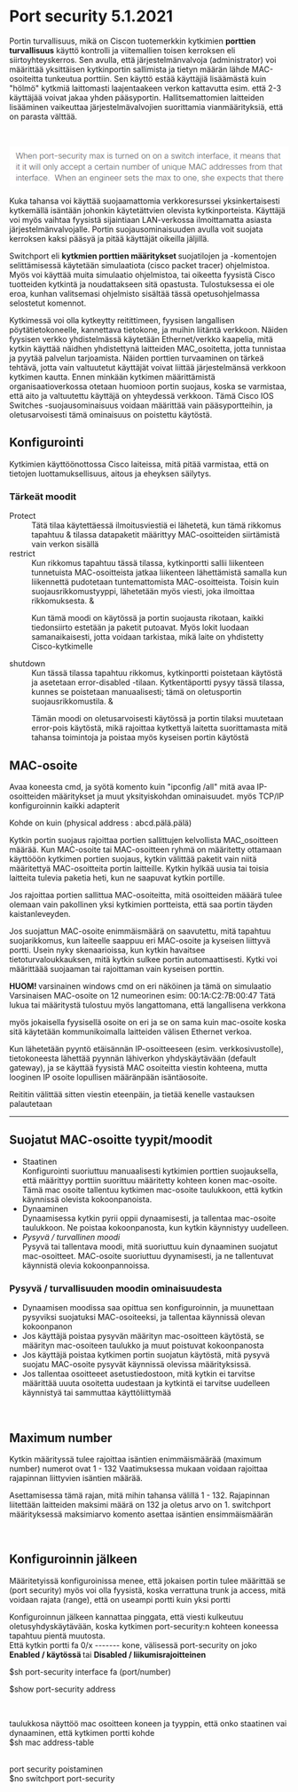 <h1>Port security 5.1.2021</h1>

Portin turvallisuus, mikä on Ciscon tuotemerkkin kytkimien <b>porttien turvallisuus</b> käyttö kontrolli ja viitemallien toisen kerroksen eli siirtoyhteyskerros.
Sen avulla, että järjestelmänvalvoja (administrator) voi määrittää yksittäisen kytkinportin sallimista ja tietyn määrän lähde MAC-osoiteitta tunkeutua porttiin.
Sen käyttö estää käyttäjiä lisäämästä kuin "hölmö" kytkmiä laittomasti laajentaakeen verkon kattavutta esim. että 2-3 käyttäjää voivat jakaa yhden pääsyportin.
Hallitsemattomien laitteiden lisääminen vaikeuttaa järjestelmävalvojien suorittamia vianmäärityksiä, että on parasta välttää.

<br>

![Alt text](images/Cisco-portSecurity.PNG?raw=true "None")

Kuka tahansa voi käyttää suojaamattomia verkkoresurssei yksinkertaisesti kytkemällä isäntään johonkin käytetättvien olevista kytkinporteista. Käyttäjä voi myös vaihtaa fyysistä sijaintiaan LAN-verkossa ilmoittamatta asiasta järjestelmänvalvojalle. Portin suojausominaisuuden avulla voit suojata kerroksen kaksi pääsyä ja pitää käyttäjät oikeilla jäljillä.

Switchport eli <b> kytkmien porttien määritykset </b> suojatilojen ja -komentojen selittämisessä käytetään simulaatiota (cisco packet tracer) ohjelmistoa. Myös voi käyttää muita simulaatio ohjelmistoa, tai oikeetta fyysistä Cisco tuotteiden kytkintä ja noudattakseen sitä opastusta. Tulostuksessa ei ole eroa, kunhan valitsemasi ohjelmisto sisältää tässä opetusohjelmassa selostetut komennot.

Kytkimessä voi olla kytkeytty reitittimeen, fyysisen langallisen pöytätietokoneelle, kannettava tietokone, ja muihin liitäntä verkkoon. Näiden fyysisen verkko yhdistelmässä käytetään Ethernet/verkko kaapelia, mitä kytkin käyttää näidhen yhdistettynä laitteiden MAC_osoitetta, jotta tunnistaa ja pyytää palvelun tarjoamista. Näiden porttien turvaaminen on tärkeä tehtävä, jotta vain valtuutetut käyttäjät voivat liittää järjestelmänsä verkkoon kytkimen kautta. Ennen minkään kytkimen määrittämistä organisaatioverkossa otetaan huomioon portin suojaus, koska se varmistaa, että aito ja valtuutettu käyttäjä on yhteydessä verkkoon. Tämä Cisco IOS Switches -suojausominaisuus voidaan määrittää vain pääsyportteihin, ja oletusarvoisesti tämä ominaisuus on poistettu käytöstä. 

<h2>Konfigurointi </h2>

Kytkimien käyttöönottossa Cisco laiteissa, mitä pitää varmistaa, että on tietojen luottamuksellisuus, aitous ja eheyksen säilytys.

<h3>Tärkeät moodit</h3>

<dl>
  <dt>Protect</dt>
    <dd>Tätä tilaa käytettäessä ilmoitusviestiä ei lähetetä, kun tämä rikkomus tapahtuu & tilassa datapaketit määrittyy MAC-osoitteiden siirtämistä vain verkon sisällä</dd>
    
  <dt>restrict</dt>
    <dd>Kun rikkomus tapahtuu tässä tilassa, kytkinportti sallii liikenteen tunnetuista MAC-osoitteista 
jatkaa liikenteen lähettämistä samalla kun liikennettä pudotetaan tuntemattomista MAC-osoitteista. 
Toisin kuin suojausrikkomustyyppi, lähetetään myös viesti, joka ilmoittaa rikkomuksesta. &
      
 Kun tämä moodi on käytössä ja portin suojausta rikotaan, kaikki tiedonsiirto estetään ja paketit putoavat. 
Myös lokit luodaan samanaikaisesti, jotta voidaan tarkistaa, mikä laite on yhdistetty Cisco-kytkimelle</dd>
    
  <dt>shutdown</dt>
    <dd>Kun tässä tilassa tapahtuu rikkomus, kytkinportti poistetaan käytöstä ja asetetaan error-disabled -tilaan. 
Kytkentäportti pysyy tässä tilassa, kunnes se poistetaan manuaalisesti; tämä on oletusportin suojausrikkomustila. & 
      
Tämän moodi on oletusarvoisesti käytössä ja portin tilaksi muutetaan error-pois käytöstä, 
mikä rajoittaa kytkettyä laitetta suorittamasta mitä tahansa toimintoja ja poistaa myös kyseisen portin käytöstä</dd>
</dl>

<h2>MAC-osoite</h2>

Avaa koneesta cmd, ja syötä komento kuin "ipconfig /all"
mitä avaa IP-osoitteiden määritykset ja muut yksityiskohdan ominaisuudet.
myös TCP/IP konfiguroinnin kaikki adapterit

Kohde on kuin (physical address : abcd.pälä.pälä)

Kytkin portin suojaus rajoittaa portien sallittujen kelvollista MAC_osoitteen määrää. Kun MAC-osoite tai MAC-osoitteen ryhmä on määritetty ottamaan käyttööön kytkimen portien suojaus, kytkin välittää paketit vain niitä määritettyä MAC-osoitteita portin laitteille. Kytkin hylkää uusia tai toisia laitteita tulevia paketia heti, kun ne saapuvat kytkin portille.

Jos rajoittaa portien sallittua MAC-osoiteitta, mitä osoitteiden määärä tulee olemaan vain pakollinen yksi kytkimien portteista, että saa portin täyden kaistanleveyden.

Jos suojattun MAC-osoite enimmäismäärä on saavutettu, mitä tapahtuu suojarikkomus, kun laiteelle saappuu eri MAC-osoite ja kyseisen liittyvä portti. Usein nyky skenaarioissa, kun kytkin havaitsee tietoturvaloukkauksen, mitä kytkin sulkee portin automaattisesti. Kytki voi määrittäää suojaaman tai rajoittaman vain kyseisen porttin.

<b> HUOM! </b> varsinainen windows cmd on eri näköinen ja tämä on simulaatio
Varsinaisen MAC-osoite on 12 numeorinen esim: 00:1A:C2:7B:00:47
Tätä lukua tai määritystä tulostuu myös langattomana, että langallisena verkkona

myös jokaisella fyysisellä osoite on eri ja se on sama kuin mac-osoite koska sitä käytetään kommunikoimalla laitteiden välisen Ethernet verkoa.

Kun lähetetään pyyntö etäisännän IP-osoitteeseen (esim. verkkosivustolle), tietokoneesta lähettää pyynnän lähiverkon yhdyskäytävään (default gateway),
ja se käyttää fyysistä MAC osoiteitta viestin kohteena, mutta looginen IP osoite lopullisen määränpään isäntäosoite. 

Reititin välittää sitten viestin eteenpäin, ja tietää kenelle vastauksen palautetaan

<hr>

<h2>Suojatut MAC-osoitte tyypit/moodit</h2>
<ul>
  <li>Staatinen</li>
    Konfigurointi suoriuttuu manuaalisesti kytkimien porttien suojauksella, että määrittyy porttiin suorittuu määritetty kohteen konen mac-osoite. Tämä mac osoite tallentuu kytkimen mac-osoite taulukkoon, että kytkin käynnissä olevista kokoonpanoista.
  
  <li>Dynaaminen </li>
  Dynaamisessa kytkin pyrii oppii dynaamisesti, ja tallentaa mac-osoite taulukkoon. Ne poistaa kokoonpanosta, kun kytkin käynnistyy uudelleen.
  
  <li><i> Pysyvä / turvallinen moodi</i></li>
  Pysyvä tai tallentava moodi, mitä suoriuttuu kuin dynaaminen suojatut mac-osoitteet. MAC-osoite suoriuttuu dyynamisesti, ja ne tallentuvat käynnistä olevia kokoonpannoissa.
  
</ul>

<h3>Pysyvä / turvallisuuden moodin ominaisuudesta </h3>

<ul>
  <li>Dynaamisen moodissa saa opittua sen konfiguroinnin, ja muunettaan pysyviksi suojatuksi MAC-osoiteeksi, ja tallentaa käynnissä olevan kokoonpanon</li>
  <li>Jos käyttäjä poistaa pysyvän määrityn mac-osoitteen käytöstä, se määrityn mac-osoiteen taulukko ja muut poistuvat kokoonpanosta</li>
  <li>Jos käyttäjä poistaa kytkimen portin suojatun käytöstä, mitä pysyvä suojatu MAC-osoite pysyvät käynnissä olevissa määrityksissä.</li>
  <li>Jos tallentaa osoitteeet asetustiedostoon, mitä kytkin ei tarvitse määrittää uuuta osoitetta uudestaan ja kytkintä ei tarvitse uudelleen käynnistyä tai sammuttaa käyttöliittymää</li>
</ul>

<br>

<h2>Maximum number </h2>

Kytkin määrityssä tulee rajoittaa isäntien enimmäismäärää (maximum number)
numerot ovat 1 - 132
Vaatimuksessa mukaan voidaan rajoittaa rajapinnan liittyvien isäntien määrää.

Asettamisessa tämä rajan, mitä mihin tahansa välillä 1 - 132.
Rajapinnan liitettään laitteiden maksimi määrä on 132 ja oletus arvo on 1.
switchport määrityksessä maksimiarvo komento asettaa isäntien ensimmäismäärän

<br>

<h2>Konfiguroinnin jälkeen</h2>

Määritetyissä konfiguroinissa menee, että jokaisen portin tulee määrittää se (port security)
myös voi olla fyysistä, koska verrattuna trunk ja access,
mitä voidaan rajata (range), että on useampi portti kuin yksi portti

Konfiguroinnun jälkeen kannattaa pinggata, että viesti kulkeutuu oletusyhdyskäytävään, koska kytkimen port-security:n kohteen koneessa tapahtuu pientä muutosta.
<br>
Että kytkin portti fa 0/x ------- kone, välisessä port-security on joko <b> Enabled / käytössä </b> tai <b> Disabled / liikumisrajoitteinen </b>

$sh port-security interface fa (port/number)

$show port-security address

<br>

taulukkosa näyttöö mac osoitteen koneen ja tyyppin, että onko staatinen vai dynaaminen, että kytkimen portti kohde <br>
$sh mac address-table

<br>
port security poistaminen <br>
$no switchport port-security
